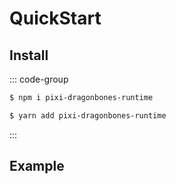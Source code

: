 # QuickStart

## Install
::: code-group
```sh [npm]
$ npm i pixi-dragonbones-runtime
```
```sh [yarn]
$ yarn add pixi-dragonbones-runtime
```
:::
<!--@include: ../../../README.md{25,43}-->
## Example
<!--@include: ../example/demo.md-->